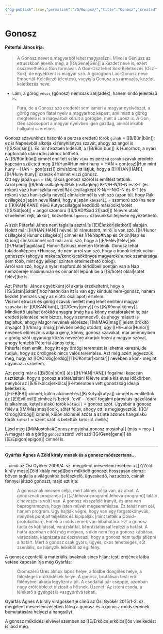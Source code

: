 ```yaml
---
{"dg-publish":true,"permalink":"/G/Gonosz/","title":"Gonosz","created":"2023-10-06T12:12","updated":"2025-06-07T23:00"}
---
```



# Gonosz

#### Péterfai János írja:

> A Gonosz nevet a magyarból lehet magyarázni. Mivel a Géniusz az etruszkban jelenik meg, a [[G/Gene\|Gén]] a kezdet neve is, ezért összevethető a Gon formával. A Gon-Osz lehet Sok-Keletkezés (Osz – Sok), de egyébként is magyar szó. A görögben Lao-Gonosz neve Embertől-Keletkező jelentésű, vagyis a Gonosz a származás, kezdet, keletkezés neve.  
- Lám, a görög `γόνος` (gónosz) nemcsak sarj(adék), hanem ondó jelentésű is.

> Fura, de a Gonosz szó eredetét sem ismeri a magyar nyelvészet, a görög nagyon fiatal nyelv a magyarhoz képest, ami miatt a görög megfelelő is a magyarból került a görögbe, mint a Laosz is. A Gon, Gén szócsoport a magyar nyelvben igen gazdag, amiről inkább hallgatni szeretnek.  

Gonosz szavunkhoz hasonló a perzsa eredetű török `günah` = [[B/Bűn\|bűn]]; ez is Napnévből alkotja ki fényhiányos szavát, ahogy az angol is ([[S/Sin\|sin]]). És mint közben kiderült, a [[B/Bűn\|bűn]] is Hunorhoz, a nyári napforduló utáni időszakhoz köthető.  
A [[B/Bűn\|bűn]] címnél említett szláv `vina` és perzsa `gonah` szavak eredete kapcsán született meg [[H/Hun#Hun mint huny = HAN = gon(osz)\|Hun mint huny = HAN = gon(osz)]] cím/alcím: itt látjuk, hogy a [[H/HAN\|HAN]], [[H/Huny\|huny]] szavak értelmét viszi gonosz.  
Ott egy japán `gan` = rák, rákos gonosz szóról is említést tettünk.  
Arról pedig [[R/Rák csillagkép#Rák (csillagkép) K-N/H-N/G-N és K-T (és rokon) vázú hun-szkíta nevei\|Rák (csillagkép) K-N/H-N/G-N és K-T (és rokon) vázú hun-szkíta nevei]] cím/alcímnél is volt szó (azon túl, hogy Rák csillagkép japán neve **Kani**), hogy a japán `kanashii` = szomorú szó (ha nem a [[K/KAN\|KAN]] nevű Kutyacsillaggal kezdődő más(odik)/sötét ([[S/Söt\|söt]] = angol szomorú [[S/SAD#Sad 2)\|sad]]) félévre utaló szóelemet rejti, akkor), közvetlenül `gonosz` szavunkkal teljesen egyeztethető.  

A szót Péterfai János nem taglalja asztrális [[E/Életkör\|életkör]] alapján. Holott már [[H/HAN\|HAN]] névnél jól rámutatott, miről is van szó. [[H/Hunor csillagkép\|Hunor csillagkép]] címnél és [[N/Nap#Nap és Orion\|Nap és Orion]] cím/alcímnél volt már arról szó, hogy a [[F/Félév\|félév]]ek [[H/Határ\|tagolása]] Hunor-Szíriusz mentén történik. Gonosz tehát tulajdonképpen \*Hunosz, de nem arról van szó, hogy a hunok lettek volna gonoszok (ahogy a makacs/konok/csökönyös magyarok/hunok szamársága sem több, mint egy jelképi szinten értelmezhető dolog).   
Arról van szó, hogy a nyári napforduló téridőbeli pontján van a Nap nemzőereje maximumán és onnantól lépünk be a [[S/Sötét oldal\|sötét félév]]be is.  
  
Azt Péterfai János egyébként jól akarja érzékeltetni, hogy a [[S/Sátán\|Sátán]]hoz hasonlóan itt is van egy kiinduló nem-gonosz, hanem kezdet (nemzés vagy az előtti: ősállapot) értelem.  
Viszont etruszk és görög szavak mellett meg lehet említeni magyar szavakat is: [[K/KAN\|kan]], [[G/Geny\|geny]] és [[K/Könny\|könny]]. Mindkettő utalhat örökítő anyagra (még ha a könny metaforaként is; bár eredeti jelentése nem biztos, hogy szemnedv!), és ahogy másutt is taglaltuk, ahogy Magor nevének előrésze, [[M/MAG\|mag]] jelent örökítő anyagot ([[I/Irmag\|irmag]] névben pedig utódot), úgy [[H/Hunor\|Hunor]] nevének előrésze is adja a geny, könny, gonosz szavakat, már amennyiben a görög szót ugyanúgy közös nevezőre akarjuk hozni a magyar szóval, ahogy fentebb Péterfai János tette.  
Péterfai nem említi, hogy itt egy ördögi teremtést is lehetne keresni, de tudjuk, hogy az ördögnek nincs valós teremtése. Azt még azért jegyezzük meg, hogy az [[O/Ördög\|ördög]] [[K/Kontár\|kontár]] nevében a kon- megint ugyanaz a szóelem.  

Azt pedig már a [[B/Bűn\|bűn]] (és [[H/HAN\|HAN]]) fogalmai kapcsán tisztáztuk, hogy a gonosz a sötét/sátáni félévre utal a kis éves időkörben, melyből az [[E/Erkölcs\|erkölcs]]i értelemben vett gonoszság ideája keletkezik.  
[[E/EB\|EB]] címnél, külön alcímnél és [[K/Kutya\|kutya]] címnél is említettük az [[E/Evil\|evil]] címhez is betett, 'evil' – 'ebül' fogalmi párosítás igazolására is alkalmas, kutyás alakú török `kötücül` = gonosz szót. Ugyebár a gonosz félév a [[M/Más\|más]]odik, sötét félév, ahogy ott is megjegyeztük. ([[O/Ördög\|Ördög]] címnél, külön alcímnél azóta a szinte azonos hangalakú török `kutsal` = szent szót is betettük `kötücül` mellé.)  

Lásd még [[M/Mostoha#Gonosz mostoha\|gonosz mostoha]] (más = mos-).  
A magyar és a görög `gonosz` szóról volt szó [[G/Gene\|gene]] és [[E/Epigon\|epigon]] címnél is.  
  

---

#### Gyárfás Ágnes A Zöld király mesék és a gonosz módszertana...

...című az Ősi Gyökér 2009/4. sz. megjelent meseelemzésében a [[Z/Zöld király mese\|Zöld király mesé]]ben működő gonoszt hosszasan elemzi: bőven taglalja a világunkba befészkelő, ügyeskedő, hazudozó, csinált fénnyel játszó gonoszt, majd ezt írja:  
> A gonosznak nincsen célja, mert akinek célja van, az alkot. A gonosznak programja \[a [[J/Jehova-program\|Jehova-program]] találó elnevezés is volt\] van. A gonosz visszafelé irányít, és arra van beprogramozva, hogy Isten művét megsemmisítse. Ez tehát nem cél, hanem program. Úgy hajtják végre, hogy van egy forgatókönyvük, melynek pontjait teljesítik és kipipálják \[mint tették a Covid-protokollban\]. Ennek a módszernek van hibahatára. Ezt a gonosz tudja és kábítással, varázslattal, kápráztatással leplezi a hatást. A határ azonban ettől még megvan, s akin nem fog a gonosz kábítása, varázslata, káprázata az észreveszi, hogy a gonosz nem tudja átlépni a határt. Mert a gonosz csak gyors, ügyes, okos tehetséges, sőt zseniális, de hiányzik lelkéből az égi fény.  

A gonosz ezenfelül a materiális javaknak sincs híján; testi erejének latba vetése kapcsán írja még Gyárfás:  
> Ólomszérű Üres álmok lapos helye, a földbe döngölés helye, a fölösleges erőlködések helye. A gonosz, brutálisan testi erő fölényével akarja legyőzni a jót. A csodaital pár cseppje, azonban nagy erőtöbbletet biztosít a hősnek. Üzenet: Az isteni csoda, a lélekerő a gyengét is vasgyúróvá teheti.  

Gyárfás Ágnes A király virágoskertje című az Ősi Gyökér 2015/1-2. sz. megjelent meseelemzésében főleg a gonosz és a gonosz módszereinek bemutatására helyezi a hangsúlyt.   

A gonosz működési elvével szemben az [[E/Erkölcs\|erkölcs]]ös viselkedést is lásd még.  


